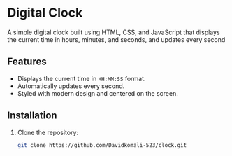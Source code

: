 # Digital Clock

A simple digital clock built using HTML, CSS, and JavaScript that displays the current time in hours, minutes, and seconds, and updates every second
## Features

- Displays the current time in `HH:MM:SS` format.
- Automatically updates every second.
- Styled with modern design and centered on the screen.

## Installation

1. Clone the repository:
   ```bash
   git clone https://github.com/Davidkomali-523/clock.git
